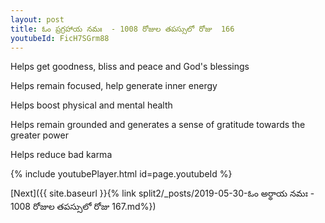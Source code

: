 ```yaml
---
layout: post
title: ఓం ప్రగ్రహాయ నమః  - 1008 రోజుల తపస్సులో రోజు  166
youtubeId: FicH7SGrm88
---
```

 
 
Helps get goodness, bliss and peace and God's blessings
 
Helps remain focused, help generate inner energy 
 
Helps boost physical and mental health 
 
Helps remain grounded and generates a sense of gratitude towards the greater power 
 
Helps reduce bad karma
 
 
 
 


{% include youtubePlayer.html id=page.youtubeId %}
 
[Next]({{ site.baseurl }}{% link  split2/_posts/2019-05-30-ఓం అర్థాయ నమః  - 1008 రోజుల తపస్సులో రోజు  167.md%})
 
